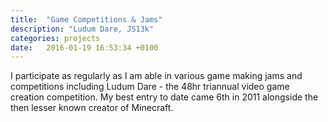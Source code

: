 ```yaml
---
title:  "Game Competitions & Jams"
description: "Ludum Dare, JS13k"
categories: projects
date:   2016-01-19 16:53:34 +0100
---
```


I participate as regularly as I am able in various game making jams and competitions including Ludum Dare - the 48hr triannual video game creation competition. My best entry to date came 6th in 2011 alongside the then lesser known creator of Minecraft.
